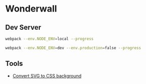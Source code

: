 # Wonderwall

## Dev Server

```bash
webpack --env.NODE_ENV=local --progress

webpack --env.NODE_ENV=dev --env.production=false --progress
```

## Tools

* [Convert SVG to CSS background](https://yoksel.github.io/url-encoder/)

